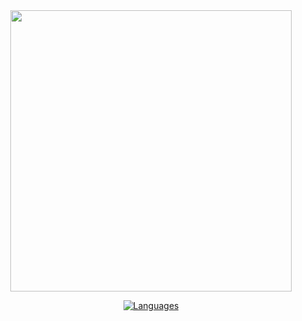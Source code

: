 <div align="center">
<img src="https://github.com/Vranjan7077/HackerRank/raw/master/logo.png" width="450" height="auto"/>

[![Languages](https://img.shields.io/badge/Languages-C%2B%2B%2C%20CSS%2C%20HTML%2C%20Java%2C%20JavaScript%2C%20Python-red.svg?style=flat-square)](https://github.com/Vranjan7077/HackerRank#table-of-contents)

</div>
</br>
</br>
